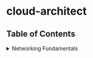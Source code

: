 # cloud-architect

## Table of Contents
<details>
<summary>Networking Fundamentals</summary>

- [Basic IP Addressing and Subnetting](docs/networking-fundamentals/basic-ip-addressing-and-subnetting.md)
- [Supernetting and Combining Networks](docs/networking-fundamentals/supernetting-and-combining-networks.md)
- [Load Balancers in Cloud Architectures](docs/networking-fundamentals/load-balancers-in-cloud-architectures.md)
- [Raid: Redundant Array of Independent Disks](docs/networking-fundamentals/raid.md)
- [BGP and Its Relationship with TCP](docs/networking-fundamentals/bgp-and-its-relation-with-tcp.md)
- [BGP Messages: OPEN, KEEPALIVE, UPDATE, NOTIFICATION](docs/networking-fundamentals/bgp-messages.md)
- [BGP Messages and State Transitions: Idle, Connect, Active, OpenSent, OpenConfirm, Established](docs/networking-fundamentals/bgp-messages-and-state-transitions.md)
- [BGP Path Attributes: ORIGIN, AS_PATH, NEXT_HOP, MULTI_EXIT_DISC, LOCAL_PREF, ATOMIC_AGGREGATE, AGGREGATOR](docs/networking-fundamentals/bgp-path-attributes.md)
- [BGP Path Selection Algorithm](docs/networking-fundamentals/bgp-path-selection-algorithm.md)
- [BGP Prefix vs Path Level Filtering](docs/networking-fundamentals/bgp-prefix-vs-path-level-filtering.md)
- [Route Reflectors (RR), RFC 4271 Next-Hop, and Internal vs External Routing Protocols](docs/networking-fundamentals/route-reflectors-next-hop-internal-and-external-routing-protocols.md)
- [Three Tier Web App - Databases + Read Replicass, Cache, Kafka](docs/networking-fundamentals/three-tier-web-app-read-replicas-cache-kafka.md)
- [Why is it Hard to Replicate Structured Databases](docs/networking-fundamentals/why-is-it-hard-to-replicate-structured-databases.md)
- [Security: IDS/IPS, FW, HDF, Cache, DDoS, CDN, IAM](docs/networking-fundamentals/security.md)
- [Anycast](docs/networking-fundamentals/anycast.md)
- [Block Storage vs. File Storage vs. Object Storage: A Comparison](docs/networking-fundamentals/block-file-object-storage.md)
- [The Six R's of Cloud Migration](docs/networking-fundamentals/six-r-of-cloud-migration.md)
